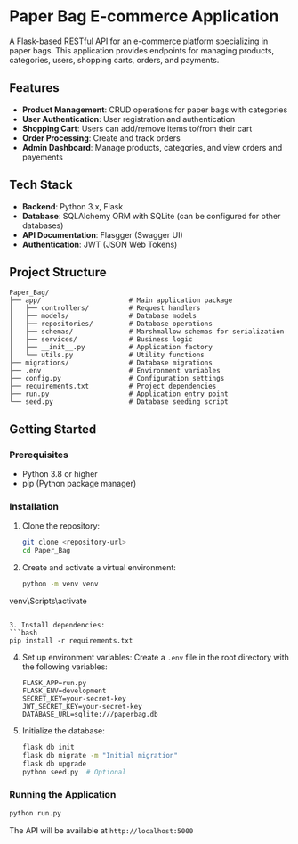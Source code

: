 # Paper Bag E-commerce Application

A Flask-based RESTful API for an e-commerce platform specializing in paper bags. This application provides endpoints for managing products, categories, users, shopping carts, orders, and payments.

## Features

- **Product Management**: CRUD operations for paper bags with categories
- **User Authentication**: User registration and authentication
- **Shopping Cart**: Users can add/remove items to/from their cart
- **Order Processing**: Create and track orders
- **Admin Dashboard**: Manage products, categories, and view orders and payements

## Tech Stack

- **Backend**: Python 3.x, Flask
- **Database**: SQLAlchemy ORM with SQLite (can be configured for other databases)
- **API Documentation**: Flasgger (Swagger UI)
- **Authentication**: JWT (JSON Web Tokens)


## Project Structure

```
Paper_Bag/
├── app/                      # Main application package
│   ├── controllers/          # Request handlers
│   ├── models/               # Database models
│   ├── repositories/         # Database operations
│   ├── schemas/              # Marshmallow schemas for serialization
│   ├── services/             # Business logic
│   ├── __init__.py           # Application factory
│   └── utils.py              # Utility functions
├── migrations/               # Database migrations
├── .env                      # Environment variables
├── config.py                 # Configuration settings
├── requirements.txt          # Project dependencies
├── run.py                    # Application entry point
└── seed.py                   # Database seeding script
```

## Getting Started

### Prerequisites

- Python 3.8 or higher
- pip (Python package manager)

### Installation

1. Clone the repository:
   ```bash
   git clone <repository-url>
   cd Paper_Bag
   ```

2. Create and activate a virtual environment:
   ```bash
   python -m venv venv
 venv\Scripts\activate
   ```

3. Install dependencies:
   ```bash
   pip install -r requirements.txt
   ```

4. Set up environment variables:
   Create a `.env` file in the root directory with the following variables:
   ```
   FLASK_APP=run.py
   FLASK_ENV=development
   SECRET_KEY=your-secret-key
   JWT_SECRET_KEY=your-secret-key
   DATABASE_URL=sqlite:///paperbag.db
   ```

5. Initialize the database:
   ```bash
   flask db init
   flask db migrate -m "Initial migration"
   flask db upgrade
   python seed.py  # Optional
   ```

### Running the Application

```bash
python run.py
```

The API will be available at `http://localhost:5000`



